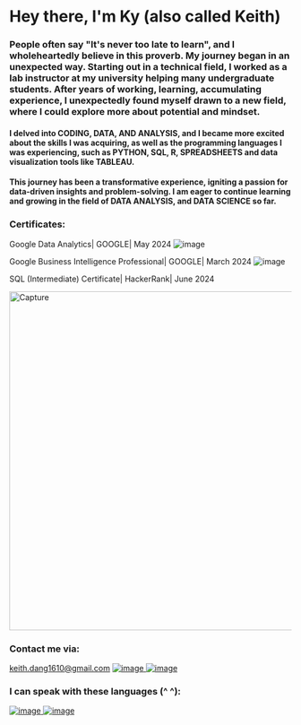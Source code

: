 # Hey there, I'm Ky (also called Keith)
### People often say "It's never too late to learn", and I wholeheartedly believe in this proverb. My journey began in an unexpected way. Starting out in a technical field, I worked as a lab instructor at my university helping many undergraduate students. After years of working, learning, accumulating experience, I unexpectedly found myself drawn to a new field, where I could explore more about potential and mindset.
#### I delved into CODING, DATA, AND ANALYSIS, and I became more excited about the skills I was acquiring, as well as the programming languages I was experiencing, such as PYTHON, SQL, R, SPREADSHEETS and data visualization tools like TABLEAU.
#### This journey has been a transformative experience, igniting a passion for data-driven insights and problem-solving. I am eager to continue learning and growing in the field of DATA ANALYSIS, and DATA SCIENCE so far. 

### Certificates:
Google Data Analytics| GOOGLE| May 2024
![image](https://github.com/KeithDang1610/KeithDang/assets/167521177/7d26dd6d-7dd7-4fd8-b3af-0403cdfd19e5)

Google Business Intelligence Professional| GOOGLE| March 2024
![image](https://github.com/KeithDang1610/KeithDang/assets/167521177/342033a8-47a6-4a72-81ef-168d94e08a83)

SQL (Intermediate) Certificate| HackerRank| June 2024

<img width="605" alt="Capture" src="https://github.com/KeithDang1610/KeithDang/assets/167521177/041d04c2-32c6-40d5-8854-673e7f827140">


### Contact me via:
keith.dang1610@gmail.com
[![image](https://github.com/KeithDang1610/KeithDang/assets/167521177/a41d2898-9520-432a-bb62-91b2632b0a1b)
](https://www.linkedin.com/in/ky-dang-ba802b2b8/)
[![image](https://github.com/KeithDang1610/KeithDang/assets/167521177/57a53759-7e77-40e5-a09d-202ee6b8b145)
](https://www.hackerrank.com/profile/keith_dang1610)

### I can speak with these languages (^ ^):
[![image](https://github.com/KeithDang1610/KeithDang/assets/167521177/ca1051f3-8604-46cf-8020-9589735a04d6)
](https://www.python.org/)
[![image](https://github.com/KeithDang1610/KeithDang/assets/167521177/605bcfbf-e408-456e-9f3d-bcf8980eb14a)
](https://www.rdocumentation.org/)




